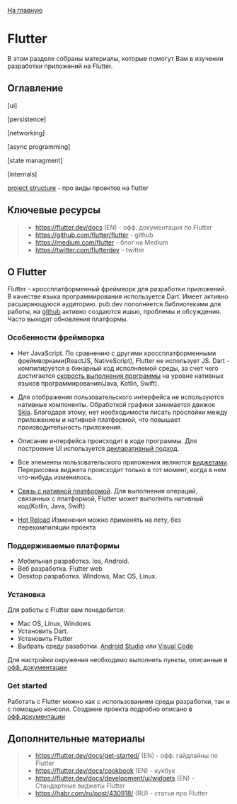 [На главную](flutter.md)

# Flutter
В этом разделе собраны материалы, которые помогут Вам в изучении разработки приложений на Flutter.

## Оглавление
[ui]

[persistence]

[networking]

[async programming]

[state managment]

[internals]

[project structure](project_structure/project_structure.md) - про виды проектов на flutter

## Ключевые ресурсы
>- https://flutter.dev/docs (EN) - офф. документация по Flutter
>- https://github.com/flutter/flutter - github 
>- https://medium.com/flutter - блог на  Medium
>- https://twitter.com/flutterdev - twitter

## О Flutter
Flutter - кроссплатформенный фреймворк для разработки приложений. В качестве языка программирования используется Dart.
Имеет активно расширяющуюся аудиторию. pub.dev пополняется библиотеками для работы, на [github](https://github.com/flutter/flutter) активно создаются
ишью, проблемы и обсуждения. Часто выходят обновления платформы.

### Особенности фреймворка
- Нет JavaScript. По сравнению с другими кроссплатформенными фреймворками(ReactJS, NativeScript), Flutter не использует 
JS. Dart - компилируется в бинарный код исполняемой среды, за счет чего достигается [скорость выполнения программы](https://medium.com/swlh/flutter-vs-native-vs-react-native-examining-performance-31338f081980)
на уровне нативных языков программирования(Java, Kotlin, Swift).

- Для отображения пользовательского интерфейса не используются нативные компоненты. Обработкой графики занимается
движок [Skia](https://skia.org/dev/flutter). Благодаря этому, нет необходимости писать прослойки между приложением и нативной платформой, что повышает
производительность приложения.

- Описание интерфейса происходит в коде программы. Для построение UI используется [декларативный подход](https://flutter.dev/docs/get-started/flutter-for/declarative).

- Все элементы пользовательского приложения являются [виджетами](https://flutter.dev/docs/development/ui/interactive). 
Перерисовка виджета происходит только в тот момент, когда в нем что-нибудь изменилось.

- [Связь с нативной платформой](https://flutter.dev/docs/development/platform-integration/platform-channels).
Для выполнения операций, связанных с платформой, Flutter может выполнять нативный код(Kotlin, Java, Swift)

- [Hot Reload](https://flutter.dev/docs/development/tools/hot-reload)
Изменения можно применять на лету, без перекомпиляции проекта

### Поддерживаемые платформы

- Мобильная разработка. Ios, Android.
- Веб разработка. Flutter web
- Desktop разработка. Windows, Mac OS, Linux.

### Установка
Для работы с Flutter вам понадобится:
- Mac OS, Linux, Windows
- Установить Dart. 
- Установить Flutter
- Выбрать среду разаботки. [Android Studio](https://developer.android.com/studio/?gclid=Cj0KCQjwhtT1BRCiARIsAGlY51KUvdteQp3FJMgPawnCEtnuauZANJLDtwZNKrv287ssevpItlOJaB4aAkwlEALw_wcB&gclsrc=aw.ds)
или [Visual Code](https://code.visualstudio.com/)

Для настройки окружения необходимо выполнить пункты, описанные в [офф. документации](https://flutter.dev/docs/get-started/install)

### Get started
Работать с Flutter можно как с использованием среды разработки, так и с помощью консоли.
Создание проекта подробно описано в [офф.документации](https://flutter.dev/docs/get-started/test-drive?tab=androidstudio)

## Дополнительные материалы
>- https://flutter.dev/docs/get-started/ (EN) - офф. гайдлайны по Flutter
>- https://flutter.dev/docs/cookbook (EN) - кукбук
>- https://flutter.dev/docs/development/ui/widgets (EN) - Стандартные виджеты Flutter
>- https://habr.com/ru/post/430918/ (RU) - статья про Flutter  